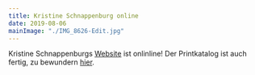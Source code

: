 ```yaml
---
title: Kristine Schnappenburg online
date: 2019-08-06
mainImage: "./IMG_8626-Edit.jpg"
---
```


Kristine Schnappenburgs [Website](https://schnappenburg.de/) ist onlinline! Der Printkatalog ist auch fertig, zu bewundern [hier](/projekte/schnappenburg/). 
